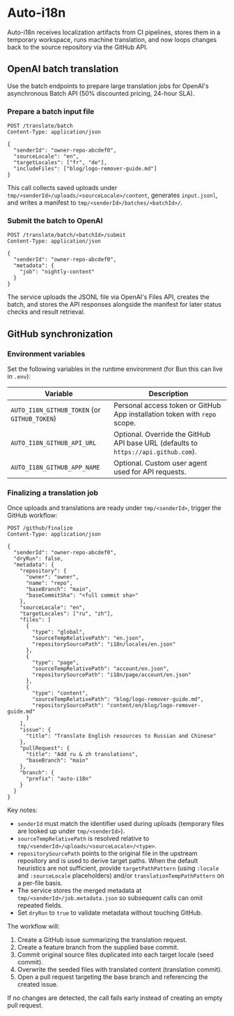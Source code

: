 # Auto-i18n

Auto-i18n receives localization artifacts from CI pipelines, stores them in a temporary workspace, runs machine translation, and now loops changes back to the source repository via the GitHub API.

## OpenAI batch translation

Use the batch endpoints to prepare large translation jobs for OpenAI's asynchronous Batch API (50% discounted pricing, 24-hour SLA).

### Prepare a batch input file

```http
POST /translate/batch
Content-Type: application/json

{
  "senderId": "owner-repo-abcdef0",
  "sourceLocale": "en",
  "targetLocales": ["fr", "de"],
  "includeFiles": ["blog/logo-remover-guide.md"]
}
```

This call collects saved uploads under `tmp/<senderId>/uploads/<sourceLocale>/content`, generates `input.jsonl`, and writes a manifest to `tmp/<senderId>/batches/<batchId>/`.

### Submit the batch to OpenAI

```http
POST /translate/batch/<batchId>/submit
Content-Type: application/json

{
  "senderId": "owner-repo-abcdef0",
  "metadata": {
    "job": "nightly-content"
  }
}
```

The service uploads the JSONL file via OpenAI's Files API, creates the batch, and stores the API responses alongside the manifest for later status checks and result retrieval.

## GitHub synchronization

### Environment variables

Set the following variables in the runtime environment (for Bun this can live in `.env`):

| Variable | Description |
| --- | --- |
| `AUTO_I18N_GITHUB_TOKEN` (or `GITHUB_TOKEN`) | Personal access token or GitHub App installation token with `repo` scope. |
| `AUTO_I18N_GITHUB_API_URL` | Optional. Override the GitHub API base URL (defaults to `https://api.github.com`). |
| `AUTO_I18N_GITHUB_APP_NAME` | Optional. Custom user agent used for API requests. |

### Finalizing a translation job

Once uploads and translations are ready under `tmp/<senderId>`, trigger the GitHub workflow:

```http
POST /github/finalize
Content-Type: application/json

{
  "senderId": "owner-repo-abcdef0",
  "dryRun": false,
  "metadata": {
    "repository": {
      "owner": "owner",
      "name": "repo",
      "baseBranch": "main",
      "baseCommitSha": "<full commit sha>"
    },
    "sourceLocale": "en",
    "targetLocales": ["ru", "zh"],
    "files": [
      {
        "type": "global",
        "sourceTempRelativePath": "en.json",
        "repositorySourcePath": "i18n/locales/en.json"
      },
      {
        "type": "page",
        "sourceTempRelativePath": "account/en.json",
        "repositorySourcePath": "i18n/page/account/en.json"
      },
      {
        "type": "content",
        "sourceTempRelativePath": "blog/logo-remover-guide.md",
        "repositorySourcePath": "content/en/blog/logo-remover-guide.md"
      }
    ],
    "issue": {
      "title": "Translate English resources to Russian and Chinese"
    },
    "pullRequest": {
      "title": "Add ru & zh translations",
      "baseBranch": "main"
    },
    "branch": {
      "prefix": "auto-i18n"
    }
  }
}
```

Key notes:

- `senderId` must match the identifier used during uploads (temporary files are looked up under `tmp/<senderId>`).
- `sourceTempRelativePath` is resolved relative to `tmp/<senderId>/uploads/<sourceLocale>/<type>`.
- `repositorySourcePath` points to the original file in the upstream repository and is used to derive target paths. When the default heuristics are not sufficient, provide `targetPathPattern` (using `:locale` and `:sourceLocale` placeholders) and/or `translationTempPathPattern` on a per-file basis.
- The service stores the merged metadata at `tmp/<senderId>/job.metadata.json` so subsequent calls can omit repeated fields.
- Set `dryRun` to `true` to validate metadata without touching GitHub.

The workflow will:

1. Create a GitHub issue summarizing the translation request.
2. Create a feature branch from the supplied base commit.
3. Commit original source files duplicated into each target locale (seed commit).
4. Overwrite the seeded files with translated content (translation commit).
5. Open a pull request targeting the base branch and referencing the created issue.

If no changes are detected, the call fails early instead of creating an empty pull request.
